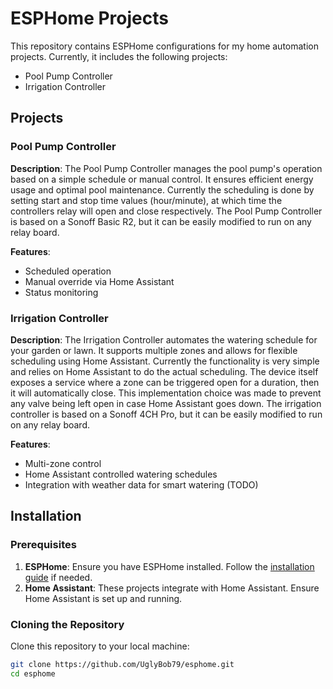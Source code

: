 # ESPHome Projects

This repository contains ESPHome configurations for my home automation projects. Currently, it includes the following projects:
- Pool Pump Controller
- Irrigation Controller

## Projects

### Pool Pump Controller

**Description**: The Pool Pump Controller manages the pool pump's operation based on a simple schedule or manual control. It ensures efficient energy usage and optimal pool maintenance. Currently the scheduling is done by setting start and stop time values (hour/minute), at which time the controllers relay will open and close respectively. The Pool Pump Controller is based on a Sonoff Basic R2, but it can be easily modified to run on any relay board.

**Features**:
- Scheduled operation
- Manual override via Home Assistant
- Status monitoring

### Irrigation Controller

**Description**: The Irrigation Controller automates the watering schedule for your garden or lawn. It supports multiple zones and allows for flexible scheduling using Home Assistant. Currently the functionality is very simple and relies on Home Assistant to do the actual scheduling. The device itself exposes a service where a zone can be triggered open for a duration, then it will automatically close. This implementation choice was made to prevent any valve being left open in case Home Assistant goes down. The irrigation controller is based on a Sonoff 4CH Pro, but it can be easily modified to run on any relay board. 

**Features**:
- Multi-zone control
- Home Assistant controlled watering schedules
- Integration with weather data for smart watering (TODO)

## Installation

### Prerequisites

1. **ESPHome**: Ensure you have ESPHome installed. Follow the [installation guide](https://esphome.io/guides/installing_esphome.html) if needed.
2. **Home Assistant**: These projects integrate with Home Assistant. Ensure Home Assistant is set up and running.

### Cloning the Repository

Clone this repository to your local machine:

```bash
git clone https://github.com/UglyBob79/esphome.git
cd esphome
```


